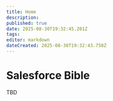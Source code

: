 ```yaml
---
title: Home
description: 
published: true
date: 2025-08-30T19:32:45.201Z
tags: 
editor: markdown
dateCreated: 2025-08-30T19:32:43.750Z
---
```


# Salesforce Bible

TBD